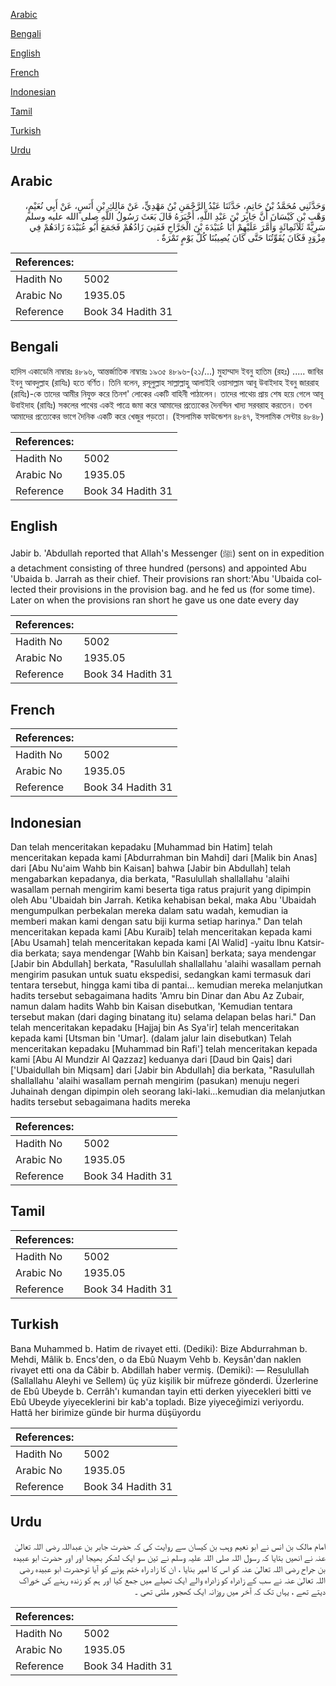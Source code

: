 [Arabic](#arabic)

[Bengali](#bengali)

[English](#english)

[French](#french)

[Indonesian](#indonesian)

[Tamil](#tamil)

[Turkish](#turkish)

[Urdu](#urdu)

## Arabic


<div dir="rtl" lang="ar" style={{fontSize:'larger',backgroundColor:'#f8f9fa',padding:20}}>
وَحَدَّثَنِي مُحَمَّدُ بْنُ حَاتِمٍ، حَدَّثَنَا عَبْدُ الرَّحْمَنِ بْنُ مَهْدِيٍّ، عَنْ مَالِكِ بْنِ أَنَسٍ، عَنْ أَبِي نُعَيْمٍ، وَهْبِ بْنِ كَيْسَانَ أَنَّ جَابِرَ بْنَ عَبْدِ اللَّهِ، أَخْبَرَهُ قَالَ بَعَثَ رَسُولُ اللَّهِ صلى الله عليه وسلم سَرِيَّةً ثَلاَثَمِائَةٍ وَأَمَّرَ عَلَيْهِمْ أَبَا عُبَيْدَةَ بْنَ الْجَرَّاحِ فَفَنِيَ زَادُهُمْ فَجَمَعَ أَبُو عُبَيْدَةَ زَادَهُمْ فِي مِزْوَدٍ فَكَانَ يُقَوِّتُنَا حَتَّى كَانَ يُصِيبُنَا كُلَّ يَوْمٍ تَمْرَةٌ ‏.‏
</div>
<div style={{backgroundColor:'#f8f9fa',padding:20, marginBottom: 10}}><table> <thead> <tr> <th>References:</th> <th></th> </tr> </thead> <tbody><tr><td>Hadith No</td><td>5002</td></tr><tr><td>Arabic No</td><td>1935.05</td></tr><tr><td>Reference</td><td>Book 34 Hadith 31</td></tr></tbody></table></div>

## Bengali


<div dir="ltr" lang="bn" style={{fontSize:'larger',backgroundColor:'#f8f9fa',padding:20}}>
হাদিস একাডেমি নাম্বারঃ ৪৮৯৬, আন্তর্জাতিক নাম্বারঃ ১৯৩৫ ৪৮৯৬-(২১/...) মুহাম্মাদ ইবনু হাতিম (রহঃ) ..... জাবির ইবনু আবদুল্লাহ (রাযিঃ) হতে বর্ণিত। তিনি বলেন, রসূলুল্লাহ সাল্লাল্লাহু আলাইহি ওয়াসাল্লাম আবূ উবাইদাহ ইবনু জাররাহ (রাযিঃ)-কে তাদের আমীর নিযুক্ত করে তিনশ' লোকের একটি বাহিনী পাঠালেন। তাদের পাথেয় প্রায় শেষ হয়ে গেলে আবূ উবাইদাহ (রাযিঃ) সকলের পাথেয় একই পাত্রে জমা করে আমাদের প্রত্যেকের দৈনন্দিন খাদ্য সরবরাহ করতেন। তখন আমাদের প্রত্যেকের ভাগে দৈনিক একটি করে খেজুর পড়তো। (ইসলামিক ফাউন্ডেশন ৪৮৪৭, ইসলামিক সেন্টার ৪৮৪৮)
</div>
<div style={{backgroundColor:'#f8f9fa',padding:20, marginBottom: 10}}><table> <thead> <tr> <th>References:</th> <th></th> </tr> </thead> <tbody><tr><td>Hadith No</td><td>5002</td></tr><tr><td>Arabic No</td><td>1935.05</td></tr><tr><td>Reference</td><td>Book 34 Hadith 31</td></tr></tbody></table></div>

## English


<div dir="ltr" lang="en" style={{fontSize:'larger',backgroundColor:'#f8f9fa',padding:20}}>
Jabir b. 'Abdullah reported that Allah's Messenger (ﷺ) sent on in expedition a detachment consisting of three hundred (persons) and appointed Abu 'Ubaida b. Jarrah as their chief. Their provisions ran short:'Abu 'Ubaida collected their provisions in the provision bag. and he fed us (for some time). Later on when the provisions ran short he gave us one date every day
</div>
<div style={{backgroundColor:'#f8f9fa',padding:20, marginBottom: 10}}><table> <thead> <tr> <th>References:</th> <th></th> </tr> </thead> <tbody><tr><td>Hadith No</td><td>5002</td></tr><tr><td>Arabic No</td><td>1935.05</td></tr><tr><td>Reference</td><td>Book 34 Hadith 31</td></tr></tbody></table></div>

## French


<div dir="ltr" lang="fr" style={{fontSize:'larger',backgroundColor:'#f8f9fa',padding:20}}>

</div>
<div style={{backgroundColor:'#f8f9fa',padding:20, marginBottom: 10}}><table> <thead> <tr> <th>References:</th> <th></th> </tr> </thead> <tbody><tr><td>Hadith No</td><td>5002</td></tr><tr><td>Arabic No</td><td>1935.05</td></tr><tr><td>Reference</td><td>Book 34 Hadith 31</td></tr></tbody></table></div>

## Indonesian


<div dir="ltr" lang="id" style={{fontSize:'larger',backgroundColor:'#f8f9fa',padding:20}}>
Dan telah menceritakan kepadaku [Muhammad bin Hatim] telah menceritakan kepada kami [Abdurrahman bin Mahdi] dari [Malik bin Anas] dari [Abu Nu'aim Wahb bin Kaisan] bahwa [Jabir bin Abdullah] telah mengabarkan kepadanya, dia berkata, "Rasulullah shallallahu 'alaihi wasallam pernah mengirim kami beserta tiga ratus prajurit yang dipimpin oleh Abu 'Ubaidah bin Jarrah. Ketika kehabisan bekal, maka Abu 'Ubaidah mengumpulkan perbekalan mereka dalam satu wadah, kemudian ia memberi makan kami dengan satu biji kurma setiap harinya." Dan telah menceritakan kepada kami [Abu Kuraib] telah menceritakan kepada kami [Abu Usamah] telah menceritakan kepada kami [Al Walid] -yaitu Ibnu Katsir- dia berkata; saya mendengar [Wahb bin Kaisan] berkata; saya mendengar [Jabir bin Abdullah] berkata, "Rasulullah shallallahu 'alaihi wasallam pernah mengirim pasukan untuk suatu ekspedisi, sedangkan kami termasuk dari tentara tersebut, hingga kami tiba di pantai… kemudian mereka melanjutkan hadits tersebut sebagaimana hadits 'Amru bin Dinar dan Abu Az Zubair, namun dalam hadits Wahb bin Kaisan disebutkan, 'Kemudian tentara tersebut makan (dari daging binatang itu) selama delapan belas hari." Dan telah menceritakan kepadaku [Hajjaj bin As Sya'ir] telah menceritakan kepada kami [Utsman bin 'Umar]. (dalam jalur lain disebutkan) Telah menceritakan kepadaku [Muhammad bin Rafi'] telah menceritakan kepada kami [Abu Al Mundzir Al Qazzaz] keduanya dari [Daud bin Qais] dari ['Ubaidullah bin Miqsam] dari [Jabir bin Abdullah] dia berkata, "Rasulullah shallallahu 'alaihi wasallam pernah mengirim (pasukan) menuju negeri Juhainah dengan dipimpin oleh seorang laki-laki…kemudian dia melanjutkan hadits tersebut sebagaimana hadits mereka
</div>
<div style={{backgroundColor:'#f8f9fa',padding:20, marginBottom: 10}}><table> <thead> <tr> <th>References:</th> <th></th> </tr> </thead> <tbody><tr><td>Hadith No</td><td>5002</td></tr><tr><td>Arabic No</td><td>1935.05</td></tr><tr><td>Reference</td><td>Book 34 Hadith 31</td></tr></tbody></table></div>

## Tamil


<div dir="ltr" lang="ta" style={{fontSize:'larger',backgroundColor:'#f8f9fa',padding:20}}>

</div>
<div style={{backgroundColor:'#f8f9fa',padding:20, marginBottom: 10}}><table> <thead> <tr> <th>References:</th> <th></th> </tr> </thead> <tbody><tr><td>Hadith No</td><td>5002</td></tr><tr><td>Arabic No</td><td>1935.05</td></tr><tr><td>Reference</td><td>Book 34 Hadith 31</td></tr></tbody></table></div>

## Turkish


<div dir="ltr" lang="tr" style={{fontSize:'larger',backgroundColor:'#f8f9fa',padding:20}}>
Bana Muhammed b. Hatim de rivayet etti. (Dediki): Bize Abdurrahman b. Mehdi, Mâlik b. Encs'den, o da Ebû Nuaym Vehb b. Keysân'dan naklen rivayet etti ona da Câbir b. Abdillah haber vermiş. (Demiki): — Resulullah (Sallallahu Aleyhi ve Sellem) üç yüz kişilik bir müfreze gönderdi. Üzerlerine de Ebû Ubeyde b. Cerrâh'ı kumandan tayin etti derken yiyecekleri bitti ve Ebû Ubeyde yiyeceklerini bir kab'a topladı. Bize yiyeceğimizi veriyordu. Hattâ her birimize günde bir hurma düşüyordu
</div>
<div style={{backgroundColor:'#f8f9fa',padding:20, marginBottom: 10}}><table> <thead> <tr> <th>References:</th> <th></th> </tr> </thead> <tbody><tr><td>Hadith No</td><td>5002</td></tr><tr><td>Arabic No</td><td>1935.05</td></tr><tr><td>Reference</td><td>Book 34 Hadith 31</td></tr></tbody></table></div>

## Urdu


<div dir="rtl" lang="ur" style={{fontSize:'larger',backgroundColor:'#f8f9fa',padding:20}}>
امام مالک بن انس نے ابو نعیم وہب بن کیسان سے روایت کی کہ حضرت جابر بن عبداللہ رضی اللہ تعالیٰ عنہ نے انھیں بتایا کہ رسول اللہ صلی اللہ علیہ وسلم نے تین سو ایک لشکر بھیجا اور اور حضرت ابو عبیدہ بن جراح رضی اللہ تعالیٰ عنہ کو اس کا امیر بنایا ، ان کا زاد راہ ختم ہونے کو آیا توحضرت ابو عبیدہ رضی اللہ تعالیٰ عنہ نے سب کے زادراہ کو زادراہ والے ایک تھیلے میں جمع کیا اور ہم کو زندہ رہنے کی خوراک دیتے تھے ، یہاں تک کہ آخر میں روزانہ ایک کھجور ملتی تھی ۔
</div>
<div style={{backgroundColor:'#f8f9fa',padding:20, marginBottom: 10}}><table> <thead> <tr> <th>References:</th> <th></th> </tr> </thead> <tbody><tr><td>Hadith No</td><td>5002</td></tr><tr><td>Arabic No</td><td>1935.05</td></tr><tr><td>Reference</td><td>Book 34 Hadith 31</td></tr></tbody></table></div>